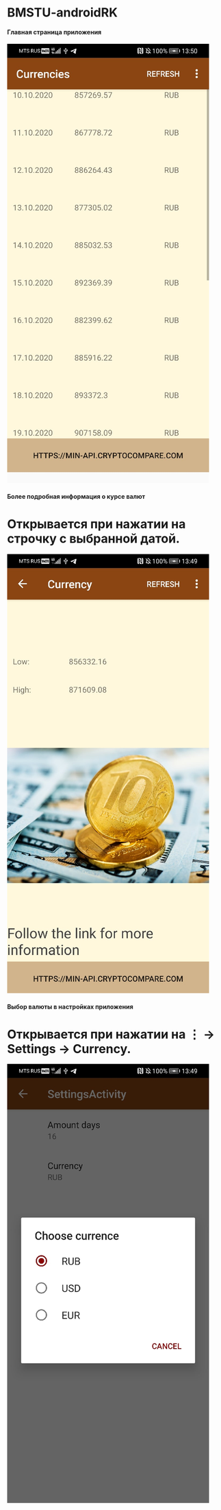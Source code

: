 # BMSTU-androidRK

#### Главная страница приложения <h4>
  ![Main Page of Application](https://github.com/LysenkoAnastasia/BMSTU-androidRK/blob/alena_branch/MainPage.jpg)

#### Более подробная информация о курсе валют <h4>
  # Открывается при нажатии на строчку с выбранной датой.
  ![Second Page of Application](https://github.com/LysenkoAnastasia/BMSTU-androidRK/blob/alena_branch/DatePage.jpg)
  
 
#### Выбор валюты в настройках приложения <h4>
  # Открывается при нажатии на ⋮ -> Settings -> Currency.
  ![Currency Settings](https://github.com/LysenkoAnastasia/BMSTU-androidRK/blob/alena_branch/Setting.jpg)
